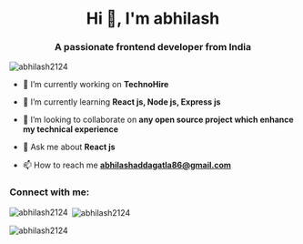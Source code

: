 <h1 align="center">Hi 👋, I'm abhilash</h1>
<h3 align="center">A passionate frontend developer from India</h3>

<p align="left"> <img src="https://komarev.com/ghpvc/?username=abhilash2124&label=Profile%20views&color=0e75b6&style=flat" alt="abhilash2124" /> </p>

- 🔭 I’m currently working on **TechnoHire**

- 🌱 I’m currently learning **React js, Node js, Express js**

- 👯 I’m looking to collaborate on **any open source project which enhance my technical experience**

- 💬 Ask me about **React js**

- 📫 How to reach me **abhilashaddagatla86@gmail.com**

<h3 align="left">Connect with me:</h3>
<p align="left">
</p>

<p><img align="left" src="https://github-readme-stats.vercel.app/api/top-langs?username=abhilash2124&show_icons=true&locale=en&layout=compact" alt="abhilash2124" /></p>

<p>&nbsp;<img align="center" src="https://github-readme-stats.vercel.app/api?username=abhilash2124&show_icons=true&locale=en" alt="abhilash2124" /></p>

<p><img align="center" src="https://github-readme-streak-stats.herokuapp.com/?user=abhilash2124&" alt="abhilash2124" /></p>
